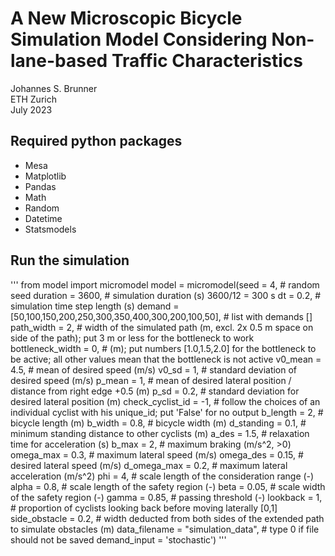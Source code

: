 # A New Microscopic Bicycle Simulation Model Considering Non-lane-based Traffic Characteristics
Johannes S. Brunner <br />
ETH Zurich <br />
July 2023 <br />

## Required python packages
- Mesa
- Matplotlib
- Pandas
- Math
- Random
- Datetime
- Statsmodels

## Run the simulation
'''
from model import micromodel
model = micromodel(seed = 4,  # random seed
               duration = 3600,  # simulation duration (s) 3600/12 = 300 s
               dt = 0.2,  # simulation time step length (s)
               demand = [50,100,150,200,250,300,350,400,300,200,100,50],  # list with demands []
               path_width = 2,  # width of the simulated path (m, excl. 2x 0.5 m space on side of the path); put 3 m or less for the bottleneck to work
               bottleneck_width = 0,  # (m); put numbers [1.0,1.5,2.0] for the bottleneck to be active; all other values mean that the bottleneck is not active
               v0_mean = 4.5,  # mean of desired speed (m/s)
               v0_sd = 1,  # standard deviation of desired speed (m/s)
               p_mean = 1,  # mean of desired lateral position / distance from right edge +0.5 (m)
               p_sd = 0.2,  # standard deviation for desired lateral position (m)
               check_cyclist_id = -1,  # follow the choices of an individual cyclist with his unique_id; put 'False' for no output
               b_length = 2,  # bicycle length (m)
               b_width = 0.8,  # bicycle width (m)
               d_standing = 0.1,  # minimum standing distance to other cyclists (m)
               a_des = 1.5,  # relaxation time for acceleration (s)
               b_max = 2,  # maximum braking (m/s^2, >0)
               omega_max = 0.3,  # maximum lateral speed (m/s)
               omega_des = 0.15,  # desired lateral speed (m/s)
               d_omega_max = 0.2,  # maximum lateral acceleration (m/s^2)
               phi = 4,  # scale length of the consideration range (-)
               alpha = 0.8,  # scale length of the safety region (-)
               beta = 0.05,  # scale width of the safety region (-)
               gamma = 0.85,  # passing threshold (-)
               lookback = 1,  # proportion of cyclists looking back before moving laterally [0,1]
               side_obstacle = 0.2,  # width deducted from both sides of the extended path to simulate obstacles (m)
               data_filename = "simulation_data",  # type 0 if file should not be saved
               demand_input = 'stochastic')
'''
